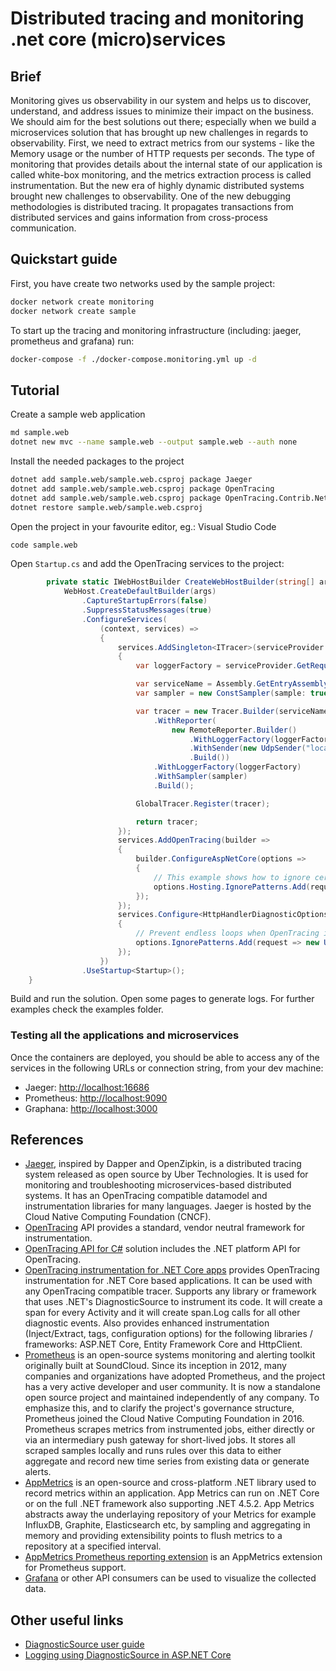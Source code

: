 # Distributed tracing and monitoring .net core (micro)services

## Brief

Monitoring gives us observability in our system and helps us to discover, understand, and address issues to minimize their impact on the business. We should aim for the best solutions out there; especially when we build a microservices solution that has brought up new challenges in regards to observability.
First, we need to extract metrics from our systems - like the Memory usage or the number of HTTP requests per seconds. The type of monitoring that provides details about the internal state of our application is called white-box monitoring, and the metrics extraction process is called instrumentation.
But the new era of highly dynamic distributed systems brought new challenges to observability. One of the new debugging methodologies is distributed tracing. It propagates transactions from distributed services and gains information from cross-process communication.

## Quickstart guide

First, you have create two networks used by the sample project:

```bash
docker network create monitoring
docker network create sample
```

To start up the tracing and monitoring infrastructure (including: jaeger, prometheus and grafana) run:

```bash
docker-compose -f ./docker-compose.monitoring.yml up -d
```

## Tutorial

Create a sample web application

```bash
md sample.web
dotnet new mvc --name sample.web --output sample.web --auth none
```

Install the needed packages to the project

```bash
dotnet add sample.web/sample.web.csproj package Jaeger
dotnet add sample.web/sample.web.csproj package OpenTracing
dotnet add sample.web/sample.web.csproj package OpenTracing.Contrib.NetCore
dotnet restore sample.web/sample.web.csproj
```

Open the project in your favourite editor, eg.: Visual Studio Code

```bash
code sample.web
```

Open ```Startup.cs``` and add the OpenTracing services to the project:

```csharp
        private static IWebHostBuilder CreateWebHostBuilder(string[] args) =>
            WebHost.CreateDefaultBuilder(args)
                .CaptureStartupErrors(false)
                .SuppressStatusMessages(true)
                .ConfigureServices(
                    (context, services) =>
                    {
                        services.AddSingleton<ITracer>(serviceProvider =>
                        {
                            var loggerFactory = serviceProvider.GetRequiredService<ILoggerFactory>();

                            var serviceName = Assembly.GetEntryAssembly().GetName().Name;
                            var sampler = new ConstSampler(sample: true);

                            var tracer = new Tracer.Builder(serviceName)
                                .WithReporter(
                                    new RemoteReporter.Builder()
                                        .WithLoggerFactory(loggerFactory)
                                        .WithSender(new UdpSender("localhost", 6831))
                                        .Build())
                                .WithLoggerFactory(loggerFactory)
                                .WithSampler(sampler)
                                .Build();

                            GlobalTracer.Register(tracer);

                            return tracer;
                        });
                        services.AddOpenTracing(builder =>
                        {
                            builder.ConfigureAspNetCore(options =>
                            {
                                // This example shows how to ignore certain requests to prevent spamming the tracer with irrelevant data
                                options.Hosting.IgnorePatterns.Add(request => request.Request.Path.Value?.StartsWith("/healthz") == true);
                            });
                        });
                        services.Configure<HttpHandlerDiagnosticOptions>(options =>
                        {
                            // Prevent endless loops when OpenTracing is tracking HTTP requests to Jaeger. Not effective when UdpSender is used.
                            options.IgnorePatterns.Add(request => new Uri("http://localhost:14268/api/traces").IsBaseOf(request.RequestUri));
                        });
                    })
                .UseStartup<Startup>();
    }
```

Build and run the solution. Open some pages to generate logs. For further examples check the examples folder.

### Testing all the applications and microservices

Once the containers are deployed, you should be able to access any of the services in the following URLs or connection string, from your dev machine:

* Jaeger: <http://localhost:16686>
* Prometheus: <http://localhost:9090>
* Graphana: <http://localhost:3000>

## References

* [Jaeger](https://www.jaegertracing.io/), inspired by Dapper and OpenZipkin, is a distributed tracing system released as open source by Uber Technologies. It is used for monitoring and troubleshooting microservices-based distributed systems. It has an OpenTracing compatible datamodel and instrumentation libraries for many languages. Jaeger is hosted by the Cloud Native Computing Foundation (CNCF).
* [OpenTracing](https://opentracing.io/) API provides a standard, vendor neutral framework for instrumentation.
* [OpenTracing  API for C#](https://github.com/opentracing/opentracing-csharp) solution includes the .NET platform API for OpenTracing.
* [OpenTracing instrumentation for .NET Core apps](https://github.com/opentracing-contrib/csharp-netcore) provides OpenTracing instrumentation for .NET Core based applications. It can be used with any OpenTracing compatible tracer. Supports any library or framework that uses .NET's DiagnosticSource to instrument its code. It will create a span for every Activity and it will create span.Log calls for all other diagnostic events. Also provides enhanced instrumentation (Inject/Extract, tags, configuration options) for the following libraries / frameworks: ASP.NET Core, Entity Framework Core and HttpClient.
* [Prometheus](https://prometheus.io) is an open-source systems monitoring and alerting toolkit originally built at SoundCloud. Since its inception in 2012, many companies and organizations have adopted Prometheus, and the project has a very active developer and user community. It is now a standalone open source project and maintained independently of any company. To emphasize this, and to clarify the project's governance structure, Prometheus joined the Cloud Native Computing Foundation in 2016. Prometheus scrapes metrics from instrumented jobs, either directly or via an intermediary push gateway for short-lived jobs. It stores all scraped samples locally and runs rules over this data to either aggregate and record new time series from existing data or generate alerts.
* [AppMetrics](https://github.com/AppMetrics/AppMetrics) is an open-source and cross-platform .NET library used to record metrics within an application. App Metrics can run on .NET Core or on the full .NET framework also supporting .NET 4.5.2. App Metrics abstracts away the underlaying repository of your Metrics for example InfluxDB, Graphite, Elasticsearch etc, by sampling and aggregating in memory and providing extensibility points to flush metrics to a repository at a specified interval.
* [AppMetrics Prometheus reporting extension](https://github.com/AppMetrics/Prometheus) is an AppMetrics extension for Prometheus support.
* [Grafana](https://grafana.com/) or other API consumers can be used to visualize the collected data.

## Other useful links

* [DiagnosticSource user guide](https://github.com/dotnet/corefx/blob/master/src/System.Diagnostics.DiagnosticSource/src/DiagnosticSourceUsersGuide.md)
* [Logging using DiagnosticSource in ASP.NET Core](https://andrewlock.net/logging-using-diagnosticsource-in-asp-net-core/)
